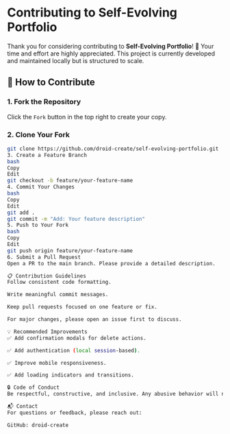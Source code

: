 # Contributing to Self-Evolving Portfolio

Thank you for considering contributing to **Self-Evolving Portfolio**! 🚀 Your time and effort are highly appreciated. This project is currently developed and maintained locally but is structured to scale.

## 📌 How to Contribute

### 1. Fork the Repository
Click the `Fork` button in the top right to create your copy.

### 2. Clone Your Fork
```bash
git clone https://github.com/droid-create/self-evolving-portfolio.git
3. Create a Feature Branch
bash
Copy
Edit
git checkout -b feature/your-feature-name
4. Commit Your Changes
bash
Copy
Edit
git add .
git commit -m "Add: Your feature description"
5. Push to Your Fork
bash
Copy
Edit
git push origin feature/your-feature-name
6. Submit a Pull Request
Open a PR to the main branch. Please provide a detailed description.

📋 Contribution Guidelines
Follow consistent code formatting.

Write meaningful commit messages.

Keep pull requests focused on one feature or fix.

For major changes, please open an issue first to discuss.

💡 Recommended Improvements
✅ Add confirmation modals for delete actions.

✅ Add authentication (local session-based).

✅ Improve mobile responsiveness.

✅ Add loading indicators and transitions.

🔒 Code of Conduct
Be respectful, constructive, and inclusive. Any abusive behavior will not be tolerated.

📬 Contact
For questions or feedback, please reach out:

GitHub: droid-create
